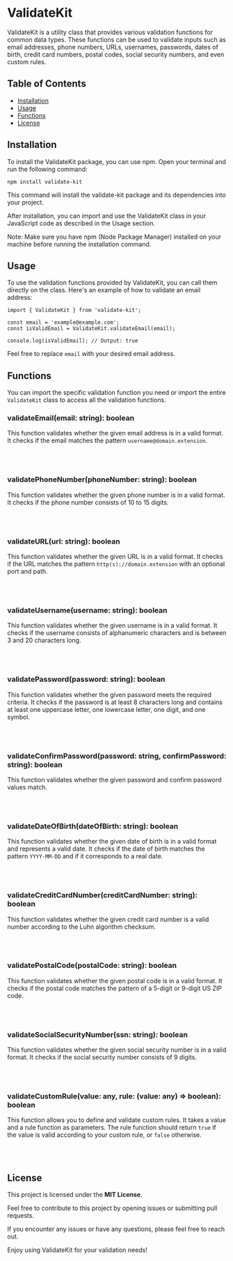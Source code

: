 # ValidateKit

ValidateKit is a utility class that provides various validation functions for common data types. These functions can be used to validate inputs such as email addresses, phone numbers, URLs, usernames, passwords, dates of birth, credit card numbers, postal codes, social security numbers, and even custom rules.

## Table of Contents

- [Installation](#installation)
- [Usage](#usage)
- [Functions](#functions)
- [License](#license)

## Installation

To install the ValidateKit package, you can use npm. Open your terminal and run the following command:

```shell
npm install validate-kit
```

This command will install the validate-kit package and its dependencies into your project.

After installation, you can import and use the ValidateKit class in your JavaScript code as described in the Usage section.

Note: Make sure you have npm (Node Package Manager) installed on your machine before running the installation command.

## Usage

To use the validation functions provided by ValidateKit, you can call them directly on the class. Here's an example of how to validate an email address:

```shell
import { ValidateKit } from 'validate-kit';

const email = 'example@example.com';
const isValidEmail = ValidateKit.validateEmail(email);

console.log(isValidEmail); // Output: true
```

Feel free to replace `email` with your desired email address.

## Functions

You can import the specific validation function you need or import the entire `ValidateKit` class to access all the validation functions.

### validateEmail(email: string): boolean

This function validates whether the given email address is in a valid format. It checks if the email matches the pattern `username@domain.extension`.

<br>
<br>

### validatePhoneNumber(phoneNumber: string): boolean

This function validates whether the given phone number is in a valid format. It checks if the phone number consists of 10 to 15 digits.

<br>
<br>

### validateURL(url: string): boolean

This function validates whether the given URL is in a valid format. It checks if the URL matches the pattern `http(s)://domain.extension` with an optional port and path.

<br>
<br>

### validateUsername(username: string): boolean

This function validates whether the given username is in a valid format. It checks if the username consists of alphanumeric characters and is between 3 and 20 characters long.

<br>
<br>

### validatePassword(password: string): boolean

This function validates whether the given password meets the required criteria. It checks if the password is at least 8 characters long and contains at least one uppercase letter, one lowercase letter, one digit, and one symbol.

<br>
<br>

### validateConfirmPassword(password: string, confirmPassword: string): boolean

This function validates whether the given password and confirm password values match.

<br>
<br>

### validateDateOfBirth(dateOfBirth: string): boolean

This function validates whether the given date of birth is in a valid format and represents a valid date. It checks if the date of birth matches the pattern `YYYY-MM-DD` and if it corresponds to a real date.

<br>
<br>

### validateCreditCardNumber(creditCardNumber: string): boolean

This function validates whether the given credit card number is a valid number according to the Luhn algorithm checksum.

<br>
<br>

### validatePostalCode(postalCode: string): boolean

This function validates whether the given postal code is in a valid format. It checks if the postal code matches the pattern of a 5-digit or 9-digit US ZIP code.

<br>
<br>

### validateSocialSecurityNumber(ssn: string): boolean

This function validates whether the given social security number is in a valid format. It checks if the social security number consists of 9 digits.

<br>
<br>

### validateCustomRule(value: any, rule: (value: any) => boolean): boolean

This function allows you to define and validate custom rules. It takes a value and a rule function as parameters. The rule function should return `true` if the value is valid according to your custom rule, or `false` otherwise.

<br>
<br>

## License

This project is licensed under the **MIT License**.

Feel free to contribute to this project by opening issues or submitting pull requests.

If you encounter any issues or have any questions, please feel free to reach out.

Enjoy using ValidateKit for your validation needs!
